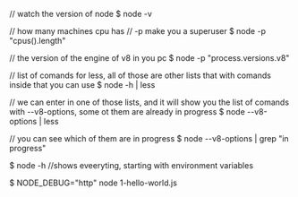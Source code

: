 // watch the version of node
$ node -v

// how many machines cpu has
// -p make you a superuser
$ node -p "cpus().length"

// the version of the engine of v8 in you pc
$ node -p "process.versions.v8"

// list of comands for less, all of those are other lists that with comands inside that you can use 
$ node -h | less

// we can enter in one of those lists, and it will show you the list of comands with --v8-options, some ot them are already in progress
$ node --v8-options | less

// you can see which of them are in progress
$ node --v8-options | grep "in progress"

$ node -h
//shows eveeryting, starting with environment variables


$ NODE_DEBUG="http" node 1-hello-world.js